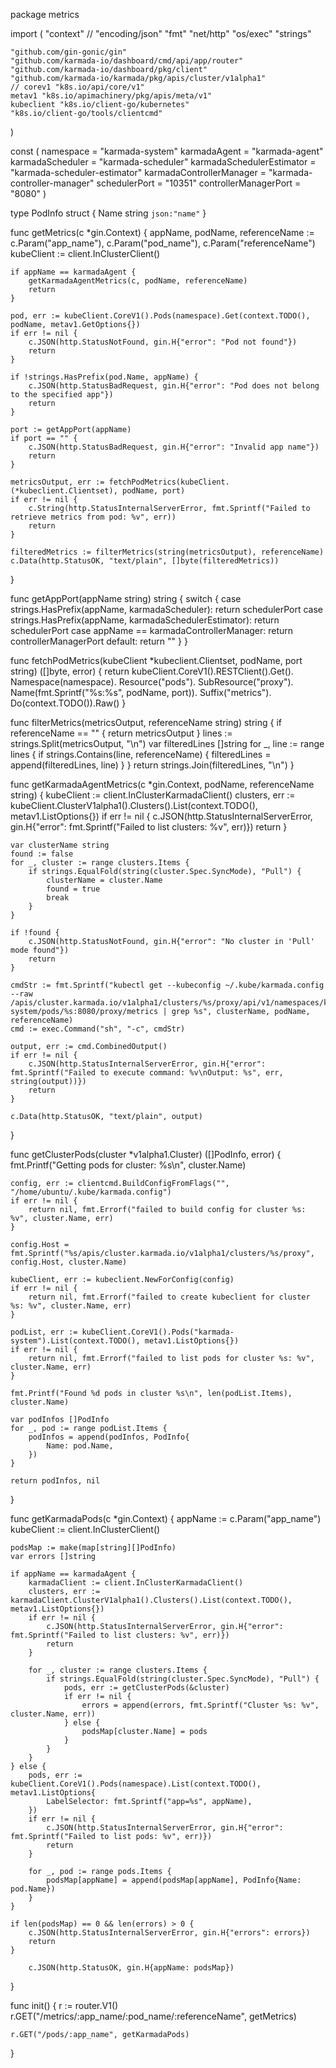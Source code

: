 package metrics

import (
	"context"
	// "encoding/json"
	"fmt"
	"net/http"
	"os/exec"
	"strings"

	"github.com/gin-gonic/gin"
	"github.com/karmada-io/dashboard/cmd/api/app/router"
	"github.com/karmada-io/dashboard/pkg/client"
	"github.com/karmada-io/karmada/pkg/apis/cluster/v1alpha1"
	// corev1 "k8s.io/api/core/v1"
	metav1 "k8s.io/apimachinery/pkg/apis/meta/v1"
	kubeclient "k8s.io/client-go/kubernetes"
	"k8s.io/client-go/tools/clientcmd"

)

const (
	namespace                 = "karmada-system"
	karmadaAgent              = "karmada-agent"
	karmadaScheduler          = "karmada-scheduler"
	karmadaSchedulerEstimator = "karmada-scheduler-estimator"
	karmadaControllerManager  = "karmada-controller-manager"
	schedulerPort             = "10351"
	controllerManagerPort     = "8080"
)

type PodInfo struct {
	Name string `json:"name"`
}

func getMetrics(c *gin.Context) {
	appName, podName, referenceName := c.Param("app_name"), c.Param("pod_name"), c.Param("referenceName")
	kubeClient := client.InClusterClient()

	if appName == karmadaAgent {
		getKarmadaAgentMetrics(c, podName, referenceName)
		return
	}

	pod, err := kubeClient.CoreV1().Pods(namespace).Get(context.TODO(), podName, metav1.GetOptions{})
	if err != nil {
		c.JSON(http.StatusNotFound, gin.H{"error": "Pod not found"})
		return
	}

	if !strings.HasPrefix(pod.Name, appName) {
		c.JSON(http.StatusBadRequest, gin.H{"error": "Pod does not belong to the specified app"})
		return
	}

	port := getAppPort(appName)
	if port == "" {
		c.JSON(http.StatusBadRequest, gin.H{"error": "Invalid app name"})
		return
	}

	metricsOutput, err := fetchPodMetrics(kubeClient.(*kubeclient.Clientset), podName, port)
	if err != nil {
		c.String(http.StatusInternalServerError, fmt.Sprintf("Failed to retrieve metrics from pod: %v", err))
		return
	}

	filteredMetrics := filterMetrics(string(metricsOutput), referenceName)
	c.Data(http.StatusOK, "text/plain", []byte(filteredMetrics))
}

func getAppPort(appName string) string {
	switch {
	case strings.HasPrefix(appName, karmadaScheduler):
		return schedulerPort
	case strings.HasPrefix(appName, karmadaSchedulerEstimator):
		return schedulerPort
	case appName == karmadaControllerManager:
		return controllerManagerPort
	default:
		return ""
	}
}

func fetchPodMetrics(kubeClient *kubeclient.Clientset, podName, port string) ([]byte, error) {
	return kubeClient.CoreV1().RESTClient().Get().
		Namespace(namespace).
		Resource("pods").
		SubResource("proxy").
		Name(fmt.Sprintf("%s:%s", podName, port)).
		Suffix("metrics").
		Do(context.TODO()).Raw()
}

func filterMetrics(metricsOutput, referenceName string) string {
	if referenceName == "" {
		return metricsOutput
	}
	lines := strings.Split(metricsOutput, "\n")
	var filteredLines []string
	for _, line := range lines {
		if strings.Contains(line, referenceName) {
			filteredLines = append(filteredLines, line)
		}
	}
	return strings.Join(filteredLines, "\n")
}

func getKarmadaAgentMetrics(c *gin.Context, podName, referenceName string) {
	kubeClient := client.InClusterKarmadaClient()
	clusters, err := kubeClient.ClusterV1alpha1().Clusters().List(context.TODO(), metav1.ListOptions{})
	if err != nil {
		c.JSON(http.StatusInternalServerError, gin.H{"error": fmt.Sprintf("Failed to list clusters: %v", err)})
		return
	}

	var clusterName string
	found := false
	for _, cluster := range clusters.Items {
		if strings.EqualFold(string(cluster.Spec.SyncMode), "Pull") {
			clusterName = cluster.Name
			found = true
			break
		}
	}

	if !found {
		c.JSON(http.StatusNotFound, gin.H{"error": "No cluster in 'Pull' mode found"})
		return
	}

	cmdStr := fmt.Sprintf("kubectl get --kubeconfig ~/.kube/karmada.config --raw /apis/cluster.karmada.io/v1alpha1/clusters/%s/proxy/api/v1/namespaces/karmada-system/pods/%s:8080/proxy/metrics | grep %s", clusterName, podName, referenceName)
	cmd := exec.Command("sh", "-c", cmdStr)

	output, err := cmd.CombinedOutput()
	if err != nil {
		c.JSON(http.StatusInternalServerError, gin.H{"error": fmt.Sprintf("Failed to execute command: %v\nOutput: %s", err, string(output))})
		return
	}

	c.Data(http.StatusOK, "text/plain", output)
}

func getClusterPods(cluster *v1alpha1.Cluster) ([]PodInfo, error) {
	fmt.Printf("Getting pods for cluster: %s\n", cluster.Name)

	config, err := clientcmd.BuildConfigFromFlags("", "/home/ubuntu/.kube/karmada.config")
	if err != nil {
		return nil, fmt.Errorf("failed to build config for cluster %s: %v", cluster.Name, err)
	}

	config.Host = fmt.Sprintf("%s/apis/cluster.karmada.io/v1alpha1/clusters/%s/proxy", config.Host, cluster.Name)

	kubeClient, err := kubeclient.NewForConfig(config)
	if err != nil {
		return nil, fmt.Errorf("failed to create kubeclient for cluster %s: %v", cluster.Name, err)
	}

	podList, err := kubeClient.CoreV1().Pods("karmada-system").List(context.TODO(), metav1.ListOptions{})
	if err != nil {
		return nil, fmt.Errorf("failed to list pods for cluster %s: %v", cluster.Name, err)
	}

	fmt.Printf("Found %d pods in cluster %s\n", len(podList.Items), cluster.Name)

	var podInfos []PodInfo
	for _, pod := range podList.Items {
		podInfos = append(podInfos, PodInfo{
			Name: pod.Name,
		})
	}

	return podInfos, nil
}

func getKarmadaPods(c *gin.Context) {
	appName := c.Param("app_name")
	kubeClient := client.InClusterClient()

	podsMap := make(map[string][]PodInfo)
	var errors []string

	if appName == karmadaAgent {
		karmadaClient := client.InClusterKarmadaClient()
		clusters, err := karmadaClient.ClusterV1alpha1().Clusters().List(context.TODO(), metav1.ListOptions{})
		if err != nil {
			c.JSON(http.StatusInternalServerError, gin.H{"error": fmt.Sprintf("Failed to list clusters: %v", err)})
			return
		}

		for _, cluster := range clusters.Items {
			if strings.EqualFold(string(cluster.Spec.SyncMode), "Pull") {
				pods, err := getClusterPods(&cluster)
				if err != nil {
					errors = append(errors, fmt.Sprintf("Cluster %s: %v", cluster.Name, err))
				} else {
					podsMap[cluster.Name] = pods
				}
			}
		}
	} else {
		pods, err := kubeClient.CoreV1().Pods(namespace).List(context.TODO(), metav1.ListOptions{
			LabelSelector: fmt.Sprintf("app=%s", appName),
		})
		if err != nil {
			c.JSON(http.StatusInternalServerError, gin.H{"error": fmt.Sprintf("Failed to list pods: %v", err)})
			return
		}

		for _, pod := range pods.Items {
			podsMap[appName] = append(podsMap[appName], PodInfo{Name: pod.Name})
		}
	}

	if len(podsMap) == 0 && len(errors) > 0 {
		c.JSON(http.StatusInternalServerError, gin.H{"errors": errors})
		return
	}

		c.JSON(http.StatusOK, gin.H{appName: podsMap})

}

func init() {
	r := router.V1()
	r.GET("/metrics/:app_name/:pod_name/:referenceName", getMetrics)

	r.GET("/pods/:app_name", getKarmadaPods)
}

